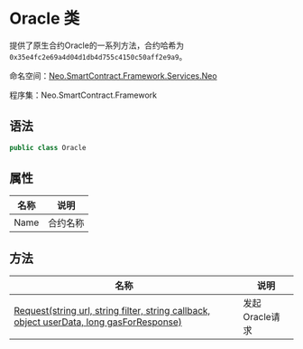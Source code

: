 # Oracle 类

提供了原生合约Oracle的一系列方法，合约哈希为`0x35e4fc2e69a4d04d1db4d755c4150c50aff2e9a9`。

命名空间：[Neo.SmartContract.Framework.Services.Neo](../neo.md)

程序集：Neo.SmartContract.Framework

## 语法

```c#
public class Oracle
```

## 属性

| 名称              | 说明                                                         |
| ----------------- | ------------------------------------------------------------ |
| Name              | 合约名称                                             |

## 方法

| 名称                                                         | 说明                                                         |
| ------------------------------------------------------------ | ------------------------------------------------------------ |
| [Request(string url, string filter, string callback, object userData, long gasForResponse)](Oracle/Request.md)          | 发起Oracle请求                                     |